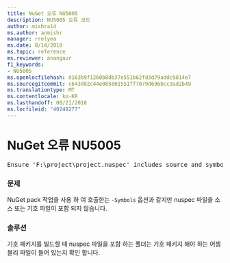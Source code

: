 ```yaml
---
title: NuGet 오류 NU5005
description: NU5005 오류 코드
author: mishra14
ms.author: anmishr
manager: rrelyea
ms.date: 8/14/2018
ms.topic: reference
ms.reviewer: anangaur
f1_keywords:
- NU5005
ms.openlocfilehash: d163b9f1260b8db37e551b62fd3d79addc9814e7
ms.sourcegitcommit: c643dd2c44e085601551ff7079d696bcc3ad2b49
ms.translationtype: MT
ms.contentlocale: ko-KR
ms.lasthandoff: 08/21/2018
ms.locfileid: "40248277"
---
```

# <a name="nuget-error-nu5005"></a>NuGet 오류 NU5005
<pre>Ensure 'F:\project\project.nuspec' includes source and symbol files. For help on building symbols package, visit http://docs.nuget.org/.</pre>

### <a name="issue"></a>문제

NuGet pack 작업을 사용 하 여 호출한는 `-Symbols` 옵션과 같지만 nuspec 파일을 소스 또는 기호 파일이 포함 되지 않습니다.


### <a name="solution"></a>솔루션

기호 패키지를 빌드할 때 nuspec 파일을 포함 하는 폴더는 기호 패키지 해야 하는 어셈블리 파일이 들어 있는지 확인 합니다.

